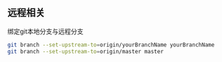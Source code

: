 ## 远程相关

绑定git本地分支与远程分支

```bash
git branch --set-upstream-to=origin/yourBranchName yourBranchName
git branch --set-upstream-to=origin/master master
```
